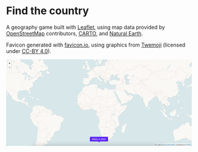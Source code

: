 # Find the country

A geography game built with [Leaflet](https://leafletjs.com/),
using map data provided by [OpenStreetMap](https://www.openstreetmap.org/copyright)
contributors, [CARTO](https://carto.com/attributions), and [Natural Earth](https://www.naturalearthdata.com/).

Favicon generated with [favicon.io](https://favicon.io/), using graphics from
[Twemoji](https://twemoji.twitter.com/) (licensed under [CC-BY 4.0](https://creativecommons.org/licenses/by/4.0/)).

![Game screenshot showing map of the world](preview.png 'Find the country! Where is Chile?')
